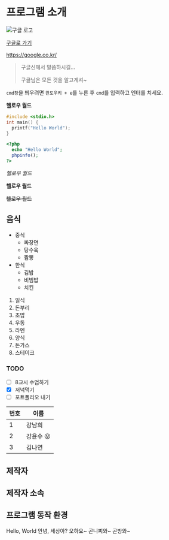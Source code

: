 # 프로그램 소개
![구글 로고](https://www.google.com/images/branding/googlelogo/2x/googlelogo_color_272x92dp.png)

[구글로 가기](https://google.co.kr/)

https://google.co.kr/

> 구글신께서 말씀하시길...
> 
> 구글님은 모든 것을 알고계셔~

`cmd창`을 띄우려면 `윈도우키 + e`를 누른 후 `cmd`를 입력하고 엔터를 치세요.

**헬로우 월드**

```c
#include <stdio.h>
int main() {
  printf("Hello World");
}
```
```php
<?php
  echo "Hello World";
  phpinfo();
?>
```

*헬로우 월드*

__헬로우 월드__

~~헬로우 월드~~


## 음식
* 중식
  * 짜장면
  * 탕수육
  * 짬뽕
* 한식
  * 김밥
  * 비빔밥
  * 치킨
1. 일식
  1. 돈부리
  1. 초밥
  1. 우동
  1. 라멘
1. 양식
  1. 돈가스
  1. 스테이크

### TODO
- [ ] 8교시 수업하기
- [x] 저녁먹기
- [ ] 포트폴리오 내기

번호 | 이름
--- | ---
1 | 강남희
2 | 강윤수 :stuck_out_tongue:
3 | 김나연

## 제작자

## 제작자 소속

## 프로그램 동작 환경

Hello, World
안녕, 세상아?
오하요~
곤니찌와~
곤방와~ 
